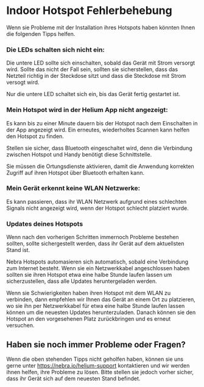 # Indoor Hotspot Fehlerbehebung

Wenn sie Probleme mit der Installation ihres Hotspots haben könnten Ihnen die folgenden Tipps helfen.

### Die LEDs schalten sich nicht ein:

Die untere LED sollte sich einschalten, sobald das Gerät mit Strom versorgt wird. 
Sollte das nicht der Fall sein, sollten sie sicherstellen, dass das Netzteil richtig in der Steckdose sitzt und dass die Steckdose mit Strom versogt wird.

Nur die untere LED schaltet sich ein, bis das Gerät fertig gestartet ist.

### Mein Hotspot wird in der Helium App nicht angezeigt:

Es kann bis zu einer Minute dauern bis der Hotspot nach dem Einschalten in der App angezeigt wird. Ein erneutes, wiederholtes Scannen kann helfen den Hotspot zu finden.

Stellen sie sicher, dass Bluetooth eingeschaltet wird, denn die Verbindung zwischen Hotspot und Handy benötigt diese Schnittstelle.

Sie müssen die Ortungsdienste aktivieren, damit die Anwendung korrekten Zugriff auf ihren Hotspot über Bluetooth erhalten kann. 

### Mein Gerät erkennt keine WLAN Netzwerke:

Es kann passieren, dass ihr WLAN Netzwerk aufgrund eines schlechten Signals nicht angezeigt wird, wenn der Hotspot schlecht platziert wurde.

### Updates deines Hotspots

Wenn nach den vorherigen Schritten immernoch Probleme bestehen sollten, sollte sichergestellt werden, dass ihr Gerät auf dem aktuellsten Stand ist.

Nebra Hotspots automasieren sich automatisch, sobald eine Verbindung zum Internet besteht. Wenn sie ein Netzwerkkabel angeschlossen haben sollten sie ihren Hotspot etwa eine halbe Stunde laufen lassen um sicherzustellen, dass alle Updates heruntergeladen werden.

Wenn sie Schwierigkeiten haben ihren Hotspot mit dem WLAN zu verbinden, dann empfehlen wir Ihnen das Gerät an einem Ort zu platzieren, wo sie ihn per Netzwerkkabel für etwa eine halbe Stunde laufen lassen können um die neuesten Updates herunterzuladen. Danach können sie den Hotspot an den vorgesehenen Platz zurückbringen und es erneut versuchen.

## Haben sie noch immer Probleme oder Fragen?

Wenn die oben stehenden Tipps nicht geholfen haben, können sie uns gerne unter https://nebra.io/helium-support kontaktieren und wir werden ihnen helfen, ihre Probleme zu lösen. Bitte stellen sie jedoch vorher sicher, dass ihr Gerät sich auf dem neuesten Stand befindet.
